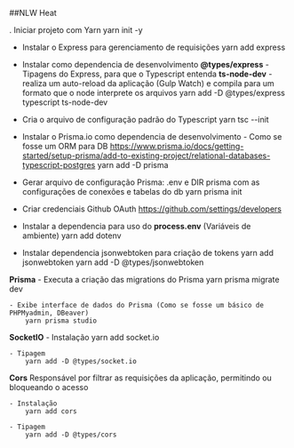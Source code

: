 ##NLW Heat

. Iniciar projeto com Yarn
    yarn init -y

- Instalar o Express para gerenciamento de requisições
    yarn add express

- Instalar como dependencia de desenvolvimento
    **@types/express**  - Tipagens do Express, para que o Typescript entenda
    **ts-node-dev**     - realiza um auto-reload da aplicação (Gulp Watch) e compila para um formato que o node interprete os arquivos
    yarn add -D @types/express typescript ts-node-dev 

- Cria o arquivo de configuração padrão do Typescript
    yarn tsc --init

- Instalar o Prisma.io como dependencia de desenvolvimento - Como se fosse um ORM para DB
    https://www.prisma.io/docs/getting-started/setup-prisma/add-to-existing-project/relational-databases-typescript-postgres
    yarn add -D prisma

- Gerar arquivo de configuração Prisma: .env e DIR prisma com as configurações de conexões e tabelas do db
    yarn prisma init

- Criar credenciais Github OAuth
    https://github.com/settings/developers


- Instalar a dependencia para uso do **process.env** (Variáveis de ambiente)
    yarn add dotenv

- Instalar dependencia jsonwebtoken para criação de tokens
    yarn add jsonwebtoken
    yarn add -D @types/jsonwebtoken




**Prisma**
    - Executa a criação das migrations do Prisma
        yarn prisma migrate dev

    - Exibe interface de dados do Prisma (Como se fosse um básico de PHPMyadmin, DBeaver)
        yarn prisma studio

**SocketIO**
    - Instalação
        yarn add socket.io

    - Tipagem
        yarn add -D @types/socket.io

**Cors**
    Responsável por filtrar as requisições da aplicação, permitindo ou bloqueando o acesso

    - Instalação
        yarn add cors

    - Tipagem
        yarn add -D @types/cors
